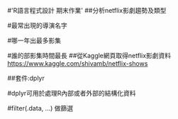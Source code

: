 #'R語言程式設計 期末作業'
##分析netflix影劇趨勢及類型
 
 #最常出現的導演名字

 #哪一年出最多影集

 #誰的部影集時間最長
##從Kaggle網頁取得netflix影劇資料 https://www.kaggle.com/shivamb/netflix-shows

##套件:dplyr

 #dplyr可用於處理R內部或者外部的結構化資料

 #filter(.data, ...) 做篩選
